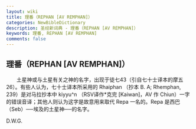 ```yaml
---
layout: wiki
title: 理番（REPHAN [AV REMPHAN]）
categories: NewBibleDictionary
description: 圣经新词典 - 理番（REPHAN [AV REMPHAN]）
keywords: 理番, REPHAN [AV REMPHAN]
comments: false
---
```


## 理番（REPHAN [AV REMPHAN]）

　　土星神或与土星有关之神的名字，出现于徒七43（引自七十士译本的摩五26）。有些人认为，七十士译本所采用的 Rhaiphan （抄本 B. A; Rhemphan, 239）是对马拉抄本中 kiyyu^n （RSV译作*克完 [Kaiwan]，AV 作 Chiun）一字的错误音译；其他人则认为这字是故意用来取代 Repa 一名的。Repa 是西巴（Seb）──埃及的土星神──的名字。

D.W.G.








